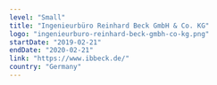 ```yaml
---
level: "Small"
title: "Ingenieurbüro Reinhard Beck GmbH & Co. KG"
logo: "ingenieurburo-reinhard-beck-gmbh-co-kg.png"
startDate: "2019-02-21"
endDate: "2020-02-21"
link: "https://www.ibbeck.de/"
country: "Germany"
---
```

